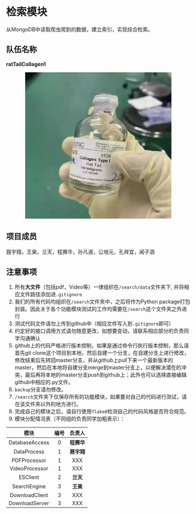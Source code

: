 # 检索模块

从MongoDB中读取爬虫爬到的数据，建立索引，实现综合检索。

## 队伍名称
**ratTailCollagen1**

<div style="text-align:center"><img src="./images/logo.png" height="400px" width="400px"></div>

## 项目成员

聂宇翔，王昊，兰天，程赛华，孙凡淑，公培元，孔祥宜，闻子涵

## 注意事项
1. 所有**大文件**（包括pdf，Video等）一律组织在`/search/data`文件夹下, 并将相应文件路径添加进`.gitignore`
2. 我们的所有代码均组织在`/search`文件夹中，之后将作为Python package打包封装。因此关于各个功能模块测试的工作均需要在`/search`这个文件夹之外进行
3. 测试代码文件请勿上传到github中（相应文件写入到`.gitignore`即可）
4. 约定好的接口调用方式请勿随意更改，如想要变动，请联系相应部分的负责同学沟通确认
5. github上的代码严格进行版本控制，如果是通过命令行执行版本控制，那么请首先git clone这个项目到本地，然后自建一个分支，在自建分支上进行修改，修改结束后先转回master分支，并从github上pull下来一个最新版本的master，然后在本地将自建分支merge到master分支上，以便解决潜在的冲突，最后再将本地的master分支push到github上；此外也可以选择直接编辑github中相应的.py文件。
6. `backup`分支请勿修改。
7. `/search`文件夹下仅保存所有的功能模块，如果要对自己的代码进行测试，请在该文件夹以外的地方进行。
8. 完成自己的模块之后，请自行使用`flake8`检测自己的代码风格是否符合规范。
9. 模块分配情况表（不同组的负责同学加粗表示）：

|   模块   | 编号 |          负责人          |
| :------: | :------: | :----------------------: |
| DatabaseAccess |    0     |       **程赛华**       |
| DataProcess |    1     |      **聂宇翔**       |
| PDFProcessor |    1     | XXX |
| VideoProcessor |    1     |   XXX          |
| ESClient |    2     |           **兰天**           |
| SearchEngine |    3     |     **王昊**     |
| DownloadClient |    3     | XXX  |
| DownloadServer |    3     | XXX |
